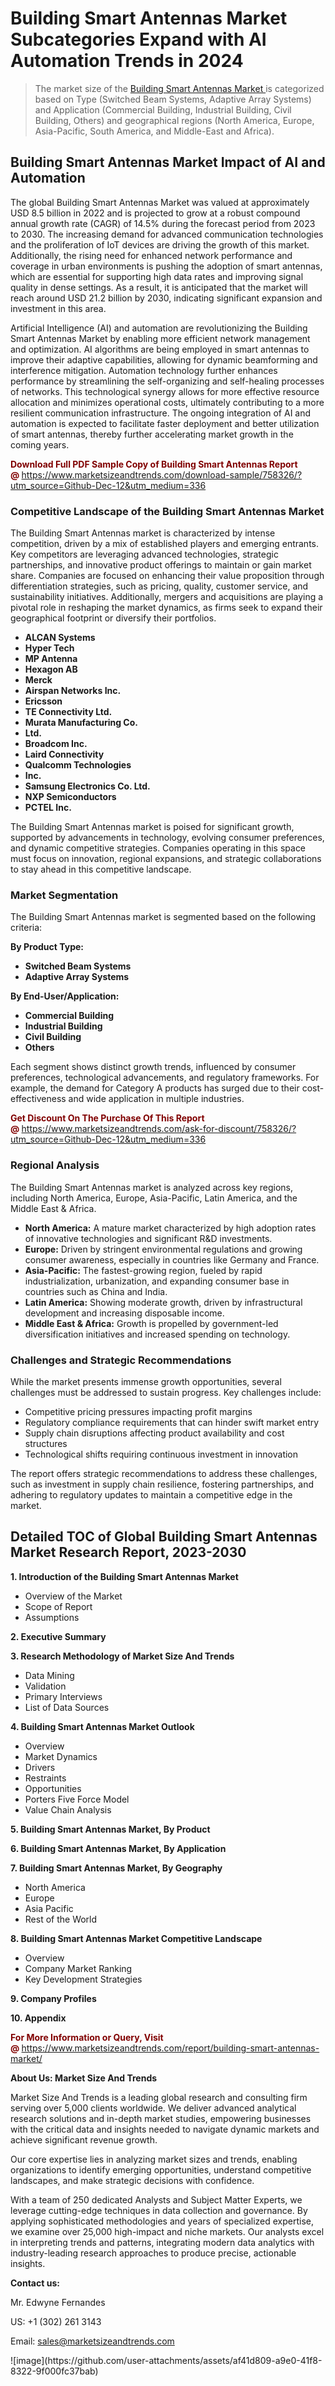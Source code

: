 <H1>Building Smart Antennas Market Subcategories Expand with AI Automation Trends in 2024</H1><blockquote><p>The market size of the <a href="https://www.marketsizeandtrends.com/download-sample/758326/?utm_source=Github-Dec-12&amp;utm_medium=336" target="_blank">Building Smart Antennas Market </a>is categorized based on Type (Switched Beam Systems, Adaptive Array Systems) and Application (Commercial Building, Industrial Building, Civil Building, Others) and geographical regions (North America, Europe, Asia-Pacific, South America, and Middle-East and Africa).</p></blockquote><p><h2>Building Smart Antennas Market Impact of AI and Automation</h2><p>The global Building Smart Antennas Market was valued at approximately USD 8.5 billion in 2022 and is projected to grow at a robust compound annual growth rate (CAGR) of 14.5% during the forecast period from 2023 to 2030. The increasing demand for advanced communication technologies and the proliferation of IoT devices are driving the growth of this market. Additionally, the rising need for enhanced network performance and coverage in urban environments is pushing the adoption of smart antennas, which are essential for supporting high data rates and improving signal quality in dense settings. As a result, it is anticipated that the market will reach around USD 21.2 billion by 2030, indicating significant expansion and investment in this area.</p><p>Artificial Intelligence (AI) and automation are revolutionizing the Building Smart Antennas Market by enabling more efficient network management and optimization. AI algorithms are being employed in smart antennas to improve their adaptive capabilities, allowing for dynamic beamforming and interference mitigation. Automation technology further enhances performance by streamlining the self-organizing and self-healing processes of networks. This technological synergy allows for more effective resource allocation and minimizes operational costs, ultimately contributing to a more resilient communication infrastructure. The ongoing integration of AI and automation is expected to facilitate faster deployment and better utilization of smart antennas, thereby further accelerating market growth in the coming years.</p></p><p><strong><span style="color: #800000;">Download Full PDF Sample Copy of Building Smart Antennas Report @</span>&nbsp;</strong><a href="https://www.marketsizeandtrends.com/download-sample/758326/?utm_source=Github-Dec-12&amp;utm_medium=336">https://www.marketsizeandtrends.com/download-sample/758326/?utm_source=Github-Dec-12&amp;utm_medium=336</a></p><h3>Competitive Landscape of the Building Smart Antennas Market</h3><p>The Building Smart Antennas market is characterized by intense competition, driven by a mix of established players and emerging entrants. Key competitors are leveraging advanced technologies, strategic partnerships, and innovative product offerings to maintain or gain market share. Companies are focused on enhancing their value proposition through differentiation strategies, such as pricing, quality, customer service, and sustainability initiatives. Additionally, mergers and acquisitions are playing a pivotal role in reshaping the market dynamics, as firms seek to expand their geographical footprint or diversify their portfolios.</p><p><strong><p><ul><li>ALCAN Systems </li><li> Hyper Tech </li><li> MP Antenna </li><li> Hexagon AB </li><li> Merck </li><li> Airspan Networks Inc. </li><li> Ericsson </li><li> TE Connectivity Ltd. </li><li> Murata Manufacturing Co. </li><li> Ltd. </li><li> Broadcom Inc. </li><li> Laird Connectivity </li><li> Qualcomm Technologies </li><li> Inc. </li><li> Samsung Electronics Co. Ltd. </li><li> NXP Semiconductors </li><li> PCTEL Inc.</p></li></ul></p></strong></p><p>The Building Smart Antennas market is poised for significant growth, supported by advancements in technology, evolving consumer preferences, and dynamic competitive strategies. Companies operating in this space must focus on innovation, regional expansions, and strategic collaborations to stay ahead in this competitive landscape.</p><h3>Market Segmentation</h3><p>The Building Smart Antennas market is segmented based on the following criteria:</p><p><strong>By Product Type:</strong></p><p><strong><p><ul><li>Switched Beam Systems </li><li> Adaptive Array Systems</p></li></ul></p></strong></p><p><strong>By End-User/Application:</strong></p><p><strong><p><ul><li>Commercial Building </li><li> Industrial Building </li><li> Civil Building </li><li> Others</p></li></ul></p></strong></p><p>Each segment shows distinct growth trends, influenced by consumer preferences, technological advancements, and regulatory frameworks. For example, the demand for Category A products has surged due to their cost-effectiveness and wide application in multiple industries.</p><p><strong><span style="color: #800000;">Get Discount On The Purchase Of This Report @&nbsp;</span></strong><a href="https://www.marketsizeandtrends.com/ask-for-discount/758326/?utm_source=Github-Dec-12&amp;utm_medium=336">https://www.marketsizeandtrends.com/ask-for-discount/758326/?utm_source=Github-Dec-12&amp;utm_medium=336</a></p><h3>Regional Analysis</h3><p>The Building Smart Antennas market is analyzed across key regions, including North America, Europe, Asia-Pacific, Latin America, and the Middle East &amp; Africa.</p><ul><li><strong>North America:</strong> A mature market characterized by high adoption rates of innovative technologies and significant R&amp;D investments.</li><li><strong>Europe:</strong> Driven by stringent environmental regulations and growing consumer awareness, especially in countries like Germany and France.</li><li><strong>Asia-Pacific:</strong> The fastest-growing region, fueled by rapid industrialization, urbanization, and expanding consumer base in countries such as China and India.</li><li><strong>Latin America:</strong> Showing moderate growth, driven by infrastructural development and increasing disposable income.</li><li><strong>Middle East &amp; Africa:</strong> Growth is propelled by government-led diversification initiatives and increased spending on technology.</li></ul><h3>Challenges and Strategic Recommendations</h3><p>While the market presents immense growth opportunities, several challenges must be addressed to sustain progress. Key challenges include:</p><ul><li>Competitive pricing pressures impacting profit margins</li><li>Regulatory compliance requirements that can hinder swift market entry</li><li>Supply chain disruptions affecting product availability and cost structures</li><li>Technological shifts requiring continuous investment in innovation</li></ul><p>The report offers strategic recommendations to address these challenges, such as investment in supply chain resilience, fostering partnerships, and adhering to regulatory updates to maintain a competitive edge in the market.</p><h2>Detailed TOC of Global Building Smart Antennas Market Research Report, 2023-2030</h2><p><strong>1. Introduction of the Building Smart Antennas Market</strong></p><ul><li>Overview of the Market</li><li>Scope of Report</li><li>Assumptions&nbsp;</li></ul><p><strong>2. Executive Summary</strong></p><p><strong>3. Research Methodology of <strong>Market Size And Trends</strong></strong></p><ul><li>Data Mining</li><li>Validation</li><li>Primary Interviews</li><li>List of Data Sources&nbsp;</li></ul><p><strong>4. Building Smart Antennas Market Outlook</strong></p><ul><li>Overview</li><li>Market Dynamics</li><li>Drivers</li><li>Restraints</li><li>Opportunities</li><li>Porters Five Force Model</li><li>Value Chain Analysis&nbsp;</li></ul><p><strong>5. Building Smart Antennas Market, By Product</strong></p><p><strong>6. Building Smart Antennas Market, By Application</strong></p><p><strong>7. Building Smart Antennas Market, By Geography</strong></p><ul><li>North America</li><li>Europe</li><li>Asia Pacific</li><li>Rest of the World&nbsp;</li></ul><p><strong>8. Building Smart Antennas Market Competitive Landscape</strong></p><ul><li>Overview</li><li>Company Market Ranking</li><li>Key Development Strategies&nbsp;</li></ul><p><strong>9. Company Profiles</strong></p><p><strong>10. Appendix</strong></p><p><strong><span style="color: #800000;">For More Information or Query, Visit @&nbsp;</span></strong><a href="https://www.marketsizeandtrends.com/report/building-smart-antennas-market/">https://www.marketsizeandtrends.com/report/building-smart-antennas-market/</a></p><p></p><p><strong>About Us:&nbsp;Market Size And Trends</strong></p><p>Market Size And Trends&nbsp;is a leading global research and consulting firm serving over 5,000 clients worldwide. We deliver advanced analytical research solutions and in-depth market studies, empowering businesses with the critical data and insights needed to navigate dynamic markets and achieve significant revenue growth.</p><p>Our core expertise lies in analyzing market sizes and trends, enabling organizations to identify emerging opportunities, understand competitive landscapes, and make strategic decisions with confidence.</p><p>With a team of 250 dedicated Analysts and Subject Matter Experts, we leverage cutting-edge techniques in data collection and governance. By applying sophisticated methodologies and years of specialized expertise, we examine over 25,000 high-impact and niche markets. Our analysts excel in interpreting trends and patterns, integrating modern data analytics with industry-leading research approaches to produce precise, actionable insights.</p><p><strong>Contact us:</strong></p><p>Mr. Edwyne Fernandes</p><p>US: +1 (302) 261 3143</p><p>Email: <a href="mailto:sales@marketsizeandtrends.com">sales@marketsizeandtrends.com</a>&nbsp;</p>
![image](https://github.com/user-attachments/assets/af41d809-a9e0-41f8-8322-9f000fc37bab)
